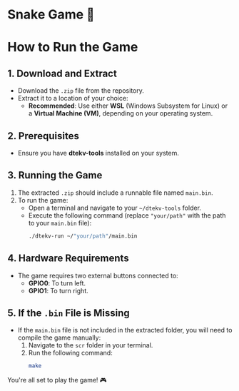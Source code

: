 # Snake Game 🐍


# How to Run the Game

## 1. Download and Extract
- Download the `.zip` file from the repository.
- Extract it to a location of your choice:  
  - **Recommended**: Use either **WSL** (Windows Subsystem for Linux) or a **Virtual Machine (VM)**, depending on your operating system.

## 2. Prerequisites
- Ensure you have **dtekv-tools** installed on your system.

## 3. Running the Game
1. The extracted `.zip` should include a runnable file named `main.bin`.  
2. To run the game:  
   - Open a terminal and navigate to your `~/dtekv-tools` folder.
   - Execute the following command (replace `"your/path"` with the path to your `main.bin` file):  
     ```bash
     ./dtekv-run ~/"your/path"/main.bin
     ```

## 4. Hardware Requirements
- The game requires two external buttons connected to:  
  - **GPIO0**: To turn left.  
  - **GPIO1**: To turn right.

## 5. If the `.bin` File is Missing
- If the `main.bin` file is not included in the extracted folder, you will need to compile the game manually:  
  1. Navigate to the `scr` folder in your terminal.  
  2. Run the following command:  
     ```bash
     make
     ```

You're all set to play the game! 🎮
